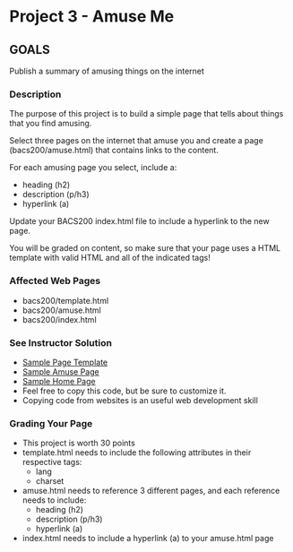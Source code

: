 # Project 3 - Amuse Me

## GOALS

Publish a summary of amusing things on the internet


### Description

The purpose of this project is to build a simple page that tells about things 
that you find amusing.

Select three pages on the internet that amuse you and create a page (bacs200/amuse.html) that 
contains links to the content.

For each amusing page you select, include a:
* heading (h2)
* description (p/h3)
* hyperlink (a)

Update your BACS200 index.html file to include a hyperlink to the new page.

You will be graded on content, so make sure that your page uses a HTML template with valid HTML and all of the indicated tags!


### Affected Web Pages
* bacs200/template.html
* bacs200/amuse.html
* bacs200/index.html


### See Instructor Solution
* [Sample Page Template](https://sanchez-s.github.io/bacs200/template.html)
* [Sample Amuse Page](https://sanchez-s.github.io/bacs200/amuse.html)
* [Sample Home Page](https://sanchez-s.github.io/bacs200/index.html)
* Feel free to copy this code, but be sure to customize it.
* Copying code from websites is an useful web development skill


### Grading Your Page 
* This project is worth 30 points
* template.html needs to include the following attributes in their respective tags: 
    * lang
    * charset
* amuse.html needs to reference 3 different pages, and each reference needs to include:
    * heading (h2)
    * description (p/h3)
    * hyperlink (a)
* index.html needs to include a hyperlink (a) to your amuse.html page

